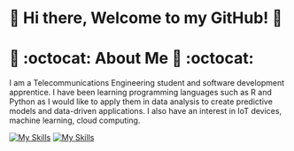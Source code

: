 # 👋 Hi there, Welcome to my GitHub! 👋


# 🔭 :octocat: About Me 🔭 :octocat:

I am a Telecommunications Engineering student and software development apprentice. 
I have been learning programming languages such as R and Python as I would like to apply them in data analysis to create predictive models and data-driven applications. I also have an interest in IoT devices, machine learning, cloud computing.

[![My Skills](https://skillicons.dev/icons?i=vscode,git,linux,latex,md,windows,mint,ubuntu,debian,gcp)](https://skillicons.dev)
[![My Skills](https://skillicons.dev/icons?i=github,js,html,css,r,python,cpp,mysql,arduino,raspberrypi)](https://skillicons.dev)

<!---

## 🔭 :octocat: About Me 🔭 :octocat:

I’m an enthusiastic learner passionate about technology, constantly exploring the fields of:

* 💻 Software Development
* 📊 Data Analysis
* 📡 Telecommunications
* ⚡ Electronics
* 🤖 Automation & IoT with Arduino and Raspberry Pi

## 🛠️ Skills & Interests

I’m currently learning:

* Python
* R
* C++
* Html
* JavaScript
* SQL

Additionally, I’m interested in:

* Web Development
* Open-Source Contributions
* Machine Learning
* Natural Language Processing
* Computer Vision

## ⚙️ Projects

I like working on exciting projects that involve:

* Developing software applications and tools
* Automating tasks using microcontrollers (Arduino, Raspberry Pi)
* Analyzing and visualizing data to uncover insights
* Building and experimenting with electronic circuits

## 📘 Current Goals

* Deepening my knowledge in software development and engineering concepts
* Expanding my skills in data analysis and statistical modeling
* Dive deeper into IoT, smart devices, and automation



😅 I’m open to receiving guidance on anything I’m currently exploring and learning! ! 😅
I seek to learn from others who contribute to my knowledge.

-->



